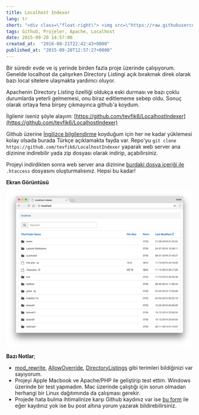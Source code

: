 ```yaml
---
title: Localhost Indexer
lang: tr
short: "<div class=\"float-right\"> <img src=\"https://raw.githubusercontent.com/tevfik6/LocalhostIndexer/master/ScreenShot01.png\" alt=\"Localhost Indexer\" class=\"max-h-[100px]\"> </div> <p>Bir süredir evde ve iş yerinde birden fazla proje üzerinde çalışıyorum. Genelde localhost da çalışırken Directory Listingi açık bırakmak direk olarak bazı local sitelere ulaşmakta yardımcı oluyor. </p><p>Apachenin Directory Listing  özelliği oldukça eski durması ve bazı çoklu durumlarda yeterli gelmemesi, onu biraz editlememe sebep oldu. Sonuç olarak ortaya fena birşey çıkmayınca github'a koydum. </p>"
tags: Github, Projeler, Apache, Localhost
date: 2015-09-20 14:57:00
created_at:  "2016-08-21T22:42:43+0000"
published_at: "2015-09-20T12:57:27+0000"
---
```

Bir süredir evde ve iş yerinde birden fazla proje üzerinde çalışıyorum. Genelde localhost da çalışırken Directory Listingi açık bırakmak direk olarak bazı local sitelere ulaşmakta yardımcı oluyor. 

Apachenin Directory Listing  özelliği oldukça eski durması ve bazı çoklu durumlarda yeterli gelmemesi, onu biraz editlememe sebep oldu. Sonuç olarak ortaya fena birşey çıkmayınca github'a koydum. 

İlgilenir iseniz şöyle alayım: [https://github.com/tevfik6/LocalhostIndexer](https://github.com/tevfik6/LocalhostIndexer)

Github üzerine [İngilizce bilgilendirme](https://github.com/tevfik6/LocalhostIndexer#usage) koyduğum için her ne kadar yüklemesi kolay olsada burada Türkçe açıklamakta fayda var.
Repo'yu `git clone https://github.com/tevfik6/LocalhostIndexer` yaparak web server ana dizinine indirebilir yada zip dosyası olarak indirip, açabilirsiniz. 

Projeyi indirdikten sonra web server ana dizinine  [burdaki dosya içeriği ile](https://github.com/tevfik6/LocalhostIndexer#usage) `.htaccess` dosyasını oluşturmalısınız. Hepsi bu kadar!

**Ekran Görüntüsü**

<div class="pl-2 pb-2"> 
	<img src="https://raw.githubusercontent.com/tevfik6/LocalhostIndexer/master/ScreenShot01.png" alt="Localhost Indexer">
</div> 

**Bazı Notlar**;

- [mod_rewrite](http://httpd.apache.org/docs/current/mod/mod_rewrite.html), [AllowOverride](http://httpd.apache.org/docs/2.4/mod/core.html#allowoverride),  [DirectoryListings](https://wiki.apache.org/httpd/DirectoryListings) gibi terimleri bildiğinizi var sayıyorum.
- Projeyi Apple Macbook ve Apache/PHP ile geliştirip test ettim. Windows üzerinde bir test yapmadım. Mac üzerinde çalıştığı için sorun olmadan herhangi bir Linux dağıtımında da çalışması gerekir.
- Projede hata bulma ihtimalinize karşı Github kaydınız var ise [bu form](https://github.com/tevfik6/LocalhostIndexer/issues/new) ile eğer kaydınız yok ise bu post altına yorum yazarak bildirebilirsiniz. 